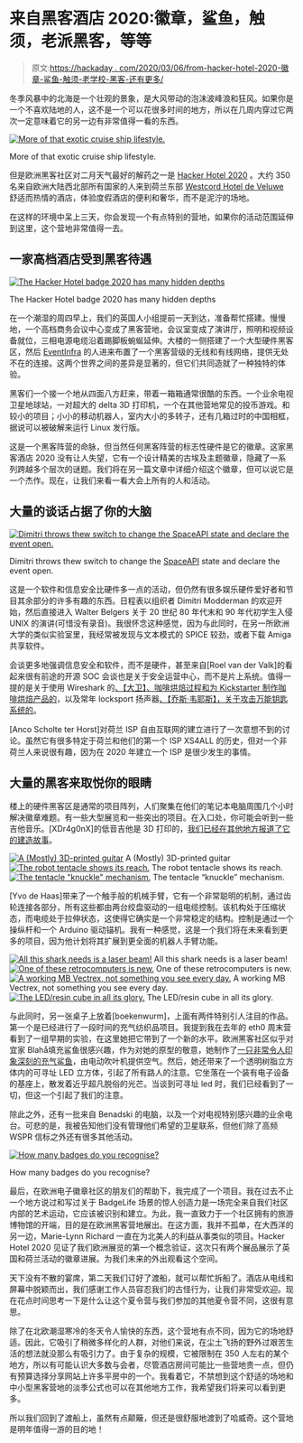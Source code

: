 # 来自黑客酒店 2020:徽章，鲨鱼，触须，老派黑客，等等

> 原文:[https://hackaday . com/2020/03/06/from-hacker-hotel-2020-徽章-鲨鱼-触须-老学校-黑客-还有更多/](https://hackaday.com/2020/03/06/from-hacker-hotel-2020-badges-sharks-tentacles-old-school-hacking-and-much-more/)

冬季风暴中的北海是一个壮观的景象，是大风带动的泡沫波峰浪和狂风。如果你是一个不喜欢陆地的人，这不是一个可以花很多时间的地方，所以在几周内穿过它两次一定意味着它的另一边有非常值得一看的东西。

[![More of that exotic cruise ship lifestyle.](../Images/14aee0bf15dfe90fd49fa96b8e4791f3.png)](https://hackaday.com/wp-content/uploads/2020/02/hh2020-ferry.jpg)

More of that exotic cruise ship lifestyle.

但是欧洲黑客社区对二月天气最好的解药之一是 [Hacker Hotel 2020](https://hackerhotel.nl/) 。大约 350 名来自欧洲大陆西北部所有国家的人来到荷兰东部 [Westcord Hotel de Veluwe](https://westcordhotels.com/hotel/hotel-de-veluwe/) 舒适而热情的酒店，体验度假酒店的便利和奢华，而不是泥泞的场地。

在这样的环境中呆上三天，你会发现一个有点特别的营地，如果你的活动范围延伸到这里，这个营地非常值得一去。

## 一家高档酒店受到黑客待遇

[![The Hacker Hotel badge 2020 has many hidden depths](../Images/4c789ae161112d7422e90435df97d75d.png)](https://hackaday.com/wp-content/uploads/2020/02/hh2020-badge.jpg)

The Hacker Hotel badge 2020 has many hidden depths

在一个潮湿的周四早上，我们的英国人小组提前一天到达，准备帮忙搭建。慢慢地，一个高档商务会议中心变成了黑客营地，会议室变成了演讲厅，照明和视频设备就位，三相电源电缆沿着踢脚板蜿蜒延伸。大楼的一侧搭建了一个大型硬件黑客区，然后 [EventInfra](https://eventinfra.org/) 的人进来布置了一个黑客营级的无线和有线网络，提供无处不在的连接。这两个世界之间的差异是显著的，但它们共同造就了一种独特的体验。

黑客们一个接一个地从四面八方赶来，带着一箱箱通常很酷的东西。一个业余电视卫星地球站，一对超大的 delta 3D 打印机，一个在其他营地常见的投币游戏。和较小的项目；小小的移动机器人，室内大小的多转子，还有几箱过时的中国相框，据说可以被破解来运行 Linux 发行版。

这是一个黑客阵营的命脉，但当然任何黑客阵营的标志性硬件是它的徽章。这家黑客酒店 2020 没有让人失望，它有一个设计精美的古埃及主题徽章，隐藏了一系列跨越多个层次的谜题。我们将在另一篇文章中详细介绍这个徽章，但可以说它是一个杰作。现在，让我们来看一看大会上所有的人和活动。

## 大量的谈话占据了你的大脑

[![Dimitri throws thew switch to change the SpaceAPI state and declare the event open.](../Images/761828fb68f7cdad4959020a92b0e80c.png)](https://hackaday.com/wp-content/uploads/2020/02/hh2020-dimitri.jpg)

Dimitri throws thew switch to change the [SpaceAPI](https://spaceapi.io/) state and declare the event open.

这是一个软件和信息安全比硬件多一点的活动，但仍然有很多娱乐硬件爱好者和节目其余部分的许多有趣的东西。日程表以组织者 Dimitri Modderman 的欢迎开始，然后直接进入 Walter Belgers 关于 20 世纪 80 年代末和 90 年代初学生入侵 UNIX 的演讲(可惜没有录音)。我很怀念这种感觉，因为与此同时，在另一所欧洲大学的类似实验室里，我经常被发现与文本模式的 SPICE 较劲，或者下载 Amiga 共享软件。

会谈更多地强调信息安全和软件，而不是硬件，甚至来自[Roel van der Valk]的看起来很有前途的开源 SOC 会谈也是关于安全运营中心，而不是片上系统。值得一提的是关于使用 Wireshark 的[、【大卫】、](https://www.youtube.com/watch?v=Q_waW-huZSI)[咖啡烘焙过程和为 Kickstarter 制作咖啡烘焙产品的](https://www.youtube.com/watch?v=4TUngOJJ-dY)，以及常年 locksport 扬声器[、【乔斯·韦耶斯】，关于攻击万能钥匙系统的](https://www.youtube.com/watch?v=cx76qr00YVg)。

[Anco Scholte ter Horst]对荷兰 ISP 自由互联网的建立进行了一次意想不到的讨论。虽然它有很多特定于荷兰和他们的第一个 ISP XS4ALL 的历史，但对一个非荷兰人来说很有趣，因为在 2020 年建立一个 ISP 是很少发生的事情。

## 大量的黑客来取悦你的眼睛

楼上的硬件黑客区是通常的项目阵列，人们聚集在他们的笔记本电脑周围几个小时解决徽章难题。有一些大型展览和一些突出的项目。在入口处，你可能会听到一些吉他音乐。[XDr4g0nX]的低音吉他是 3D 打印的，[我们已经在其他地方报道了它的建造故事](https://hackaday.com/2020/02/29/a-3d-printed-bass-guitar/)。

 [![A (Mostly) 3D-printed guitar](../Images/373712abb7609cc78c81cb55c82193ba.png "hh2020-guitar")](https://hackaday.com/2020/03/06/from-hacker-hotel-2020-badges-sharks-tentacles-old-school-hacking-and-much-more/hh2020-guitar/) A (Mostly) 3D-printed guitar [![The robot tentacle shows its reach.](../Images/9b2e9e49ea6046c9c716aa9a6efb7ae6.png "hh2020-tentacle1")](https://hackaday.com/2020/03/06/from-hacker-hotel-2020-badges-sharks-tentacles-old-school-hacking-and-much-more/hh2020-tentacle1/) The robot tentacle shows its reach. [![The tentacle "knuckle" mechanism.](../Images/399120ab37e8cac1c9126870e6e06c83.png "hh2020-tentacle2")](https://hackaday.com/2020/03/06/from-hacker-hotel-2020-badges-sharks-tentacles-old-school-hacking-and-much-more/hh2020-tentacle2/) The tentacle “knuckle” mechanism.

[Yvo de Haas]带来了一个触手般的机械手臂，它有一个非常聪明的机制，通过齿轮连接各部分，所有这些都由两台绞盘驱动的一组电缆控制。该机构处于压缩状态，而电缆处于拉伸状态，这使得它确实是一个非常稳定的结构。控制是通过一个操纵杆和一个 Arduino 驱动锚机。我有一种感觉，这是一个我们将在未来看到更多的项目，因为他计划将其扩展到更全面的机器人手臂功能。

 [![All this shark needs is a laser beam!](../Images/741db7b9791c339435ce5a6ff58a5160.png "hh2020-shark")](https://hackaday.com/2020/03/06/from-hacker-hotel-2020-badges-sharks-tentacles-old-school-hacking-and-much-more/hh2020-shark/) All this shark needs is a laser beam! [![One of these retrocomputers is new.](../Images/2883a994b929571cc9b6ff698d026891.png "hh2020-retrocomputers")](https://hackaday.com/2020/03/06/from-hacker-hotel-2020-badges-sharks-tentacles-old-school-hacking-and-much-more/hh2020-retrocomputers/) One of these retrocomputers is new. [![A working MB Vectrex, not something you see every day.](../Images/9d436b59ce9811b608711a454ec32a9d.png "hh2020-vectrex")](https://hackaday.com/2020/03/06/from-hacker-hotel-2020-badges-sharks-tentacles-old-school-hacking-and-much-more/hh2020-vectrex/) A working MB Vectrex, not something you see every day. [![The LED/resin cube in all its glory.](../Images/a71b7f8449713a85890bb8790aeaf773.png "hh2020-ledcube")](https://hackaday.com/2020/03/06/from-hacker-hotel-2020-badges-sharks-tentacles-old-school-hacking-and-much-more/hh2020-ledcube/) The LED/resin cube in all its glory.

与此同时，另一张桌子上放着[boekenwurm]，上面有两件特别引人注目的作品。第一个是已经进行了一段时间的充气纺织品项目。我提到我在去年的 eth0 周末营看到了一组早期的实验，在这里她把它带到了一个新的水平。欧洲黑客社区似乎对宜家 Blahå填充鲨鱼很感兴趣，作为对她的原型的敬意，她制作了[一只非常令人印象深刻的充气鲨鱼](https://twitter.com/boekenwuurm/status/1229728612598849537)，由电动吹叶机提供空气。然后，她还带来了一个透明树脂立方体内的可寻址 LED 立方体，引起了所有路人的注意。它坐落在一个装有电子设备的基座上，散发着近乎超凡脱俗的光芒。当谈到可寻址 led 时，我们已经看到了一切，但这一个引起了我们的注意。

除此之外，还有一批来自 Benadski 的电脑，以及一个对电视特别感兴趣的业余电台。可悲的是，我被告知他们没有管理他们希望的卫星联系，但他们除了高频 WSPR 信标之外还有很多其他活动。

[![How many badges do you recognise?](../Images/9e312045349c8f2441f22da4528c9484.png)](https://hackaday.com/wp-content/uploads/2020/02/hh2020-badge-exhibit.jpg)

How many badges do you recognise?

最后，在欧洲电子徽章社区的朋友们的帮助下，我完成了一个项目。我在过去不止一个地方说过和写过关于 BadgeLife 场景的惊人创造力是一场完全来自我们社区内部的艺术运动，它应该被识别和建立。为此，我一直致力于一个社区拥有的旅游博物馆的开端，目的是在欧洲黑客营地展出。在这方面，我并不孤单，在大西洋的另一边，Marie-Lynn Richard 一直在为北美人的利益从事类似的项目。Hacker Hotel 2020 见证了我们欧洲展览的第一个概念验证，这次只有两个展品展示了英国和荷兰活动的徽章进展。为我们未来的外出观看这个空间。

天下没有不散的宴席，第二天我们订好了渡船，就可以帮忙拆船了。酒店从电线和屏幕中脱颖而出，我们感谢工作人员容忍我们的古怪行为，让我们非常受欢迎。现在花点时间思考一下是什么让这个夏令营与我们参加的其他夏令营不同，这很有意思。

除了在北欧潮湿寒冷的冬天令人愉快的东西，这个营地有点不同，因为它的场地舒适。因此，它吸引了稍微多样化的人群，对他们来说，在尘土飞扬的野外过艰苦生活的想法就没那么有吸引力了。由于复杂的规模，它被限制在 350 人左右的某个地方，所以有可能认识大多数与会者，尽管酒店房间可能比一些营地贵一点，但仍有预算选择分享网站上许多平房中的一个。我看着它，不禁想到这个舒适的场地和中小型黑客营地的淡季公式也可以在其他地方工作，我希望我们将来可以看到更多。

所以我们回到了渡船上，虽然有点颠簸，但还是很舒服地渡到了哈威奇。这个营地是明年值得一游的目的地！